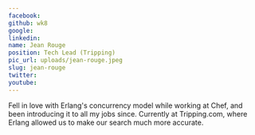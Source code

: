 ```yaml
---
facebook: 
github: wk8
google: 
linkedin: 
name: Jean Rouge
position: Tech Lead (Tripping)
pic_url: uploads/jean-rouge.jpeg
slug: jean-rouge
twitter: 
youtube: 
---
```

Fell in love with Erlang's concurrency model while working at Chef, and been introducing it to all my jobs since. Currently at Tripping.com, where Erlang allowed us to make our search much more accurate.
